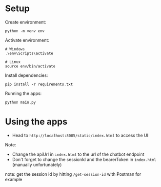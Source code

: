 # Setup
Create environment:
```
python -m venv env
```

Activate environment:
```
# Windows
.\env\Scripts\activate

# Linux
source env/bin/activate
```

Install dependencies:
```
pip install -r requirements.txt
```

Running the apps:
```
python main.py
```

# Using the apps
- Head to `http://localhost:8005/static/index.html` to access the UI

Note:
- Change the apiUrl in `index.html` to the url of the chatbot endpoint
- Don't forget to change the sessionId and the bearerToken in `index.html` (manually unfortunately)

note: get the session id by hitting `/get-session-id` with Postman for example
